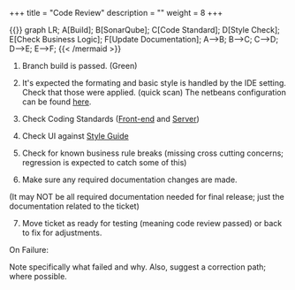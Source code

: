 +++
title = "Code Review"
description = ""
weight = 8
+++

{{<mermaid align="left">}}
graph LR;
A[Build];
B[SonarQube];
C[Code Standard];
D[Style Check];
E[Check Business Logic];
F[Update Documentation];
A-->B;
B-->C;
C-->D;
D-->E;
E-->F;
{{< /mermaid >}}

1. Branch build is passed. (Green)

2. It's expected the formating and basic style is handled by the IDE setting.
Check that those were applied. (quick scan) The netbeans configuration can be found [here](/files/nbformating.zip).

3. Check Coding Standards ([Front-end](/dev/front-end-code-standard) and [Server](/dev/server-code-standard))

4. Check UI against [Style Guide](/dev/uiguide)

5. Check for known business rule breaks (missing cross cutting concerns; regression is expected to catch some of this)

6. Make sure any required documentation changes are made.

(It may NOT be all required documentation needed for final release; just the documentation related to the ticket)

7. Move ticket as ready for testing (meaning code review passed) or back to fix for adjustments.

On Failure:

Note specifically what failed and why.  Also, suggest a correction path; where possible.
